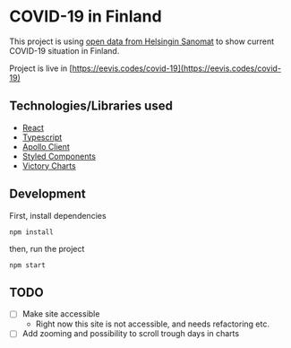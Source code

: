 # COVID-19 in Finland

This project is using [open data from Helsingin Sanomat](https://github.com/HS-Datadesk/koronavirus-avoindata) to show current COVID-19 situation in Finland.

Project is live in [https://eevis.codes/covid-19](https://eevis.codes/covid-19)

## Technologies/Libraries used

- [React](https://reactjs.org/)
- [Typescript](https://www.typescriptlang.org/)
- [Apollo Client](https://www.apollographql.com/docs/react/)
- [Styled Components](https://styled-components.com/)
- [Victory Charts](https://formidable.com/open-source/victory/)

## Development

First, install dependencies 

`npm install`

then, run the project

`npm start`

## TODO

- [ ] Make site accessible
  - Right now this site is not accessible, and needs refactoring etc.
- [ ] Add zooming and possibility to scroll trough days in charts
